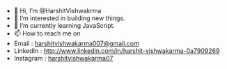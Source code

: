 - 👋 Hi, I’m @HarshitVishwakrma
- 👀 I’m interested in building new things.
- 🌱 I’m currently learning JavaScript.
- 📫 How to reach me on
- Email : harshitvishwakarma007@gmail.com
- LinkedIn : http://www.linkedin.com/in/harshit-vishwakarma-0a7909269
- Instagram : [harshitvishwakarma07](https://instagram.com/harshitvishwakarma07?igshid=MzNlNGNkZWQ4Mg==)

<!---
HarshitVishwakrma/HarshitVishwakrma is a ✨ special ✨ repository because its `README.md` (this file) appears on your GitHub profile.
You can click the Preview link to take a look at your changes.
--->
